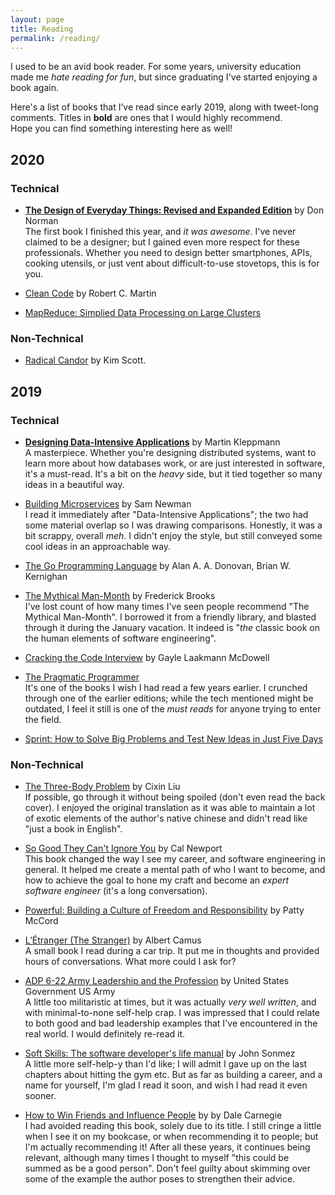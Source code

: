 ```yaml
---
layout: page
title: Reading
permalink: /reading/
---
```


I used to be an avid book reader. For some years, university education made me *hate reading for fun*, but since graduating I've started enjoying a book again.


Here's a list of books that I’ve read since early 2019, along with tweet-long comments. Titles in **bold** are ones that I would highly recommend.   
Hope you can find something interesting here as well!


## 2020

### Technical
* [**The Design of Everyday Things: Revised and Expanded Edition**](https://www.amazon.com/Design-Everyday-Things-Revised-Expanded/dp/0465050654/) by Don Norman   
The first book I finished this year, and *it was awesome*. I've never claimed to be a designer; but I gained even more respect for these professionals. Whether you need to design better smartphones, APIs, cooking utensils, or just vent about difficult-to-use stovetops, this is for you.

* [Clean Code](https://www.amazon.com/Clean-Code-Handbook-Software-Craftsmanship/dp/0132350882) by Robert C. Martin    

* [MapReduce: Simplied Data Processing on Large Clusters](http://static.googleusercontent.com/media/research.google.com/es/us/archive/mapreduce-osdi04.pdf)

### Non-Technical
* [Radical Candor](https://www.amazon.com/Radical-Candor-Revised-Kick-Ass-Humanity/dp/1250235375) by Kim Scott.


## 2019

### Technical
* [**Designing Data-Intensive Applications**](https://www.amazon.com/Designing-Data-Intensive-Applications-Reliable-Maintainable/dp/1449373321) by Martin Kleppmann    
A masterpiece. Whether you're designing distributed systems, want to learn more about how databases work, or are just interested in software, it's a must-read. It's a bit on the *heavy* side, but it tied together so many ideas in a beautiful way.

* [Building Microservices](https://www.amazon.com/Building-Microservices-Designing-Fine-Grained-Systems/dp/1491950358) by Sam Newman   
I read it immediately after "Data-Intensive Applications"; the two had some material overlap so I was drawing comparisons. Honestly, it was a bit scrappy, overall *meh*. I didn't enjoy the style, but still conveyed some cool ideas in an approachable way.

* [The Go Programming Language](https://www.amazon.com/Programming-Language-Addison-Wesley-Professional-Computing/dp/0134190440) by Alan A. A. Donovan, Brian W. Kernighan   

* [The Mythical Man-Month](https://www.amazon.com/Mythical-Man-Month-Software-Engineering-Anniversary/dp/0201835959) by Frederick Brooks   
I've lost count of how many times I've seen people recommend "The Mythical Man-Month". I borrowed it from a friendly library, and blasted through it during the January vacation. It indeed is "*the* classic book on the human elements of software engineering".

* [Cracking the Code Interview](https://www.amazon.com/Cracking-Coding-Interview-Programming-Questions/dp/0984782850) by Gayle Laakmann McDowell   


* [The Pragmatic Programmer](https://www.amazon.com/Pragmatic-Programmer-Journeyman-Master-ebook/dp/B003GCTQAE)    
It's one of the books I wish I had read a few years earlier. I crunched through one of the earlier editions; while the tech mentioned might be outdated, I feel it still is one of the *must reads* for anyone trying to enter the field.

* [Sprint: How to Solve Big Problems and Test New Ideas in Just Five Days](https://www.amazon.com/Sprint-Solve-Problems-Test-Ideas-ebook/dp/B010MH1DAQ)   

### Non-Technical
* [The Three-Body Problem](https://www.amazon.com/Three-Body-Problem-Cixin-Liu/dp/0765382032) by Cixin Liu  
If possible, go through it without being spoiled (don't even read the back cover). I enjoyed the original translation as it was able to maintain a lot of exotic elements of the author's native chinese and didn't read like "just a book in English".

* [So Good They Can't Ignore You](https://www.amazon.com/Good-They-Cant-Ignore-You/dp/1455509124) by Cal Newport   
This book changed the way I see my career, and software engineering in general. It helped me create a mental path of who I want to become, and how to achieve the goal to hone my craft and become an *expert software engineer* (it's a long conversation). 

* [Powerful: Building a Culture of Freedom and Responsibility](https://www.amazon.com/Powerful-Building-Culture-Freedom-Responsibility/dp/1939714095) by Patty McCord  

* [L’Étranger (The Stranger)](https://www.amazon.com/Stranger-Albert-Camus/dp/0679720200) by Albert Camus        
A small book I read during a car trip. It put me in thoughts and provided hours of conversations. What more could I ask for?

* [ADP 6-22 Army Leadership and the Profession](https://www.amazon.com/Army-Doctrine-Publication-Leadership-Profession/dp/1689088931) by United States Government US Army       
A little too militaristic at times, but it was actually *very well written*, and with minimal-to-none self-help crap. I was impressed that I could relate to both good and bad leadership examples that I've encountered in the real world. I would definitely re-read it.

* [Soft Skills: The software developer's life manual](https://www.amazon.com/Soft-Skills-software-developers-manual/dp/1617292397/) by John Sonmez   
A little more self-help-y than I'd like; I will admit I gave up on the last chapters about hitting the gym etc. But as far as building a career, and a name for yourself, I'm glad I read it soon, and wish I had read it even sooner.

* [How to Win Friends and Influence People](https://www.amazon.com/How-Win-Friends-Influence-People/dp/0671027034) by by Dale Carnegie   
I had avoided reading this book, solely due to its title. I still cringe a little when I see it on my bookcase, or when recommending it to people; but I'm actually recommending it! After all these years, it continues being relevant, although many times I thought to myself "this could be summed as be a good person". Don't feel guilty about skimming over some of the example the author poses to strengthen their advice.
